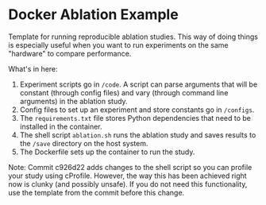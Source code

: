 # Docker Ablation Example

Template for running reproducible ablation studies. This way of doing things is especially useful when you want to run 
experiments on the same "hardware" to compare performance. 

What's in here:
1. Experiment scripts go in `/code`. A script can parse arguments that will be constant (through config files) and vary
   (through command line arguments) in the ablation study. 
2. Config files to set up an experiment and store constants go in `/configs`. 
3. The `requirements.txt` file stores Python dependencies that need to be installed in the container.
4. The shell script `ablation.sh` runs the ablation study and saves results to the `/save` directory on the host 
   system. 
5. The Dockerfile sets up the container to run the study. 

Note: Commit c926d22 adds changes to the shell script so you can profile your study using cProfile. However, the way 
this has been achieved right now is clunky (and possibly unsafe). If you do not need this functionality, use the 
template from the commit before this change.